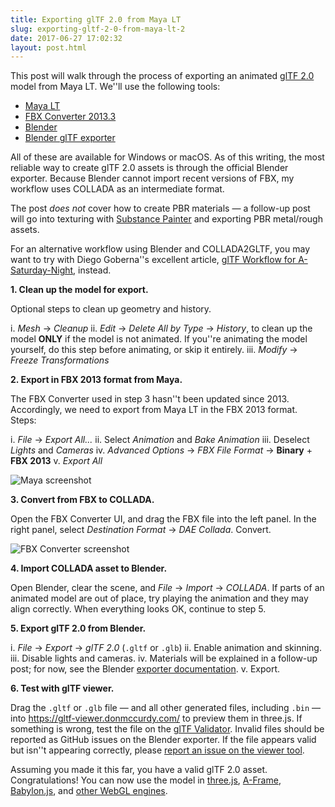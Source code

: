 ```yaml
---
title: Exporting glTF 2.0 from Maya LT
slug: exporting-gltf-2-0-from-maya-lt-2
date: 2017-06-27 17:02:32
layout: post.html
---
```


This post will walk through the process of exporting an animated [glTF 2.0](https://www.khronos.org/news/press/khronos-releases-gltf-2.0-specification) model from Maya LT. We''ll use the following tools:

* [Maya LT](https://www.autodesk.com/products/maya-lt/overview)
* [FBX Converter 2013.3](http://usa.autodesk.com/adsk/servlet/pc/item?siteID=123112&id=22694909)
* [Blender](https://www.blender.org/)
* [Blender glTF exporter](https://github.com/KhronosGroup/glTF-Blender-Exporter/)

All of these are available for Windows or macOS. As of this writing, the most reliable way to create glTF 2.0 assets is through the official Blender exporter. Because Blender cannot import recent versions of FBX, my workflow uses COLLADA as an intermediate format.

The post _does not_ cover how to create PBR materials — a follow-up post will go into texturing with [Substance Painter](https://www.allegorithmic.com/products/substance-painter) and exporting PBR metal/rough assets.

For an alternative workflow using Blender and COLLADA2GLTF, you may want to try with Diego Goberna''s excellent article, [glTF Workflow for A-Saturday-Night](https://blog.mozvr.com/a-saturday-night-gltf-workflow/), instead.

**1. Clean up the model for export.**

Optional steps to clean up geometry and history.

i. *Mesh* → *Cleanup*
ii. *Edit* → *Delete All by Type* → *History*, to clean up the model **ONLY** if the model is not animated. If you''re animating the model yourself, do this step before animating, or skip it entirely.
iii. *Modify* → *Freeze Transformations*

**2. Export in FBX 2013 format from Maya.**

The FBX Converter used in step 3 hasn''t been updated since 2013. Accordingly, we need to export from Maya LT in the FBX 2013 format. Steps:

i. *File* → *Export All...*
ii. Select *Animation* and *Bake Animation*
iii. Deselect *Lights* and *Cameras*
iv. *Advanced Options* → *FBX File Format* → **Binary** + **FBX 2013**
v. *Export All*

![Maya screenshot](/assets/images/2017/06/maya_export_2.png)

**3. Convert from FBX to COLLADA.**

Open the FBX Converter UI, and drag the FBX file into the left panel. In the right panel, select *Destination Format* → *DAE Collada*. Convert.

![FBX Converter screenshot](/assets/images/2017/06/fbx_converter.png)

**4. Import COLLADA asset to Blender.**

Open Blender, clear the scene, and *File* → *Import* → *COLLADA*. If parts of an animated model are out of place, try playing the animation and they may align correctly. When everything looks OK, continue to step 5.

**5. Export glTF 2.0 from Blender.**

i. *File* → *Export* → *glTF 2.0* (`.gltf` or `.glb`)
ii. Enable animation and skinning.
iii. Disable lights and cameras.
iv. Materials will be explained in a follow-up post; for now, see the Blender [exporter documentation](https://github.com/KhronosGroup/glTF-Blender-Exporter/blob/master/docs/user.md).
v. Export.

**6. Test with glTF viewer.**

Drag the `.gltf` or `.glb` file — and all other generated files, including `.bin` — into https://gltf-viewer.donmccurdy.com/ to preview them in three.js. If something is wrong, test the file on the [glTF Validator](http://github.khronos.org/glTF-Validator/). Invalid files should be reported as GitHub issues on the Blender exporter. If the file appears valid but isn''t appearing correctly, please [report an issue on the viewer tool](https://github.com/donmccurdy/three-gltf-viewer/issues/new).

Assuming you made it this far, you have a valid glTF 2.0 asset. Congratulations! You can now use the model in [three.js](https://threejs.org/docs/#examples/loaders/GLTF2Loader), [A-Frame](https://aframe.io/docs/0.5.0/components/gltf-model.html), [Babylon.js](https://github.com/BabylonJS/Babylon.js/tree/master/loaders/src/glTF), and [other WebGL engines](https://github.com/KhronosGroup/glTF#loaders-and-viewers).

